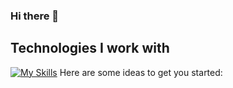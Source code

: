 ### Hi there 👋





## Technologies I work with
[![My Skills](https://skillicons.dev/icons?i=java,kotlin,py,spring,node,react,js,html,css)](https://skillicons.dev)
Here are some ideas to get you started:

